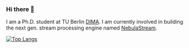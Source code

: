 ### Hi there 👋

I am a Ph.D. student at TU Berlin [DIMA](https://www.dima.tu-berlin.de/menue/database_systems_and_information_management_group/?no_cache=1). I am currently involved in building the next gen. stream processing engine named [NebulaStream](https://nebula.stream). 


[![Top Langs](https://github-readme-stats.vercel.app/api/top-langs/?username=ankitgit&layout=compact)](https://github.com/anuraghazra/github-readme-stats)
<!--
**ankitgit/ankitgit** is a ✨ _special_ ✨ repository because its `README.md` (this file) appears on your GitHub profile.

Here are some ideas to get you started:

- 🔭 I’m currently working on ...
- 🌱 I’m currently learning ...
- 👯 I’m looking to collaborate on ...
- 🤔 I’m looking for help with ...
- 💬 Ask me about ...
- 📫 How to reach me: ...
- 😄 Pronouns: ...
- ⚡ Fun fact: ...
-->
